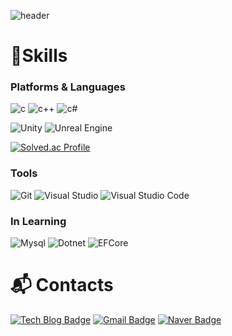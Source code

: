 ![header](https://capsule-render.vercel.app/api?type=Venom&color=008000&height=300&section=header&text=Welcome%20YCK's%20github!&fontSize=54&animation=fadeIn&fontColor=FFFFFF)
# 💪Skills
### Platforms & Languages
![c](https://img.shields.io/badge/c-646EFF.svg?&style=for-the-badge&logo=c&logoColor=white)
![c++](https://img.shields.io/badge/c++-1478FF.svg?&style=for-the-badge&logo=cplusplus&logoColor=white)
![c#](https://img.shields.io/badge/c%23-147814.svg?&style=for-the-badge&logo=csharp&logoColor=white)

![Unity](https://img.shields.io/badge/unity-%23000000.svg?style=for-the-badge&logo=unity&logoColor=white)
![Unreal Engine](https://img.shields.io/badge/unreal%20engine-323232.svg?&style=for-the-badge&logo=unreal%20engine&logoColor=white)

[![Solved.ac Profile](http://mazassumnida.wtf/api/v2/generate_badge?boj=yechan1031)](https://solved.ac/yechan1031/)

### Tools
![Git](https://img.shields.io/badge/git-DB631F.svg?&style=for-the-badge&logo=git&logoColor=white)
![Visual Studio](https://img.shields.io/badge/visual%20studio-7B68EE.svg?&style=for-the-badge&logo=Visual%20Studio%20Code&logoColor=white)
![Visual Studio Code](https://img.shields.io/badge/Visual%20Studio%20Code-007ACC.svg?&style=for-the-badge&logo=Visual%20Studio%20Code&logoColor=white)

### In Learning
![Mysql](https://img.shields.io/badge/mysql-FFFFFF.svg?&style=for-the-badge&logo=mysql&logoColor=black)
![Dotnet](https://img.shields.io/badge/dotnet-4646CD.svg?&style=for-the-badge&logo=dotnet&logoColor=white)
![EFCore](https://img.shields.io/badge/ef%20core-4646CD.svg?&style=for-the-badge)

# :mailbox_with_mail: Contacts
[![Tech Blog Badge](http://img.shields.io/badge/Blog-FF4500?style=flat-square&logo=tistory&link=https://dpcks5959.tistory.com/)](https://dpcks5959.tistory.com/)
[![Gmail Badge](https://img.shields.io/badge/Gmail-d14836?style=flat-square&logo=Gmail&logoColor=white&link=mailto:dpcks5959@gmail.com)](mailto:dpcks5959@gmail.com)
[![Naver Badge](https://img.shields.io/badge/Naver-03C75A?style=flat-square&logo=Naver&logoColor=white&link=mailto:dpcks5959@naver.com)](mailto:dpcks5959@naver.com)
